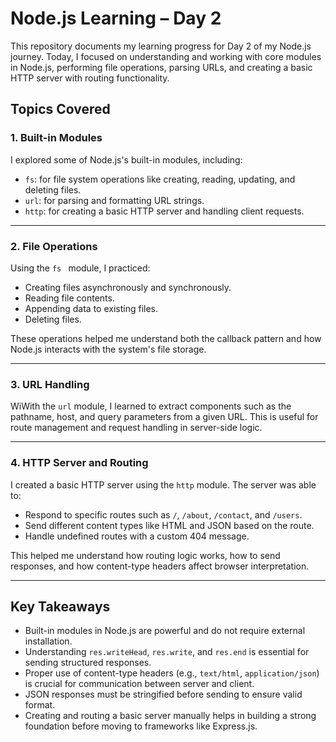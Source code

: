 # Node.js Learning – Day 2



This repository documents my learning progress for Day 2 of my Node.js journey. Today, I focused on understanding and working with core modules in Node.js, performing file operations, parsing URLs, and creating a basic HTTP server with routing functionality.



## Topics Covered

### 1. Built-in Modules

I explored some of Node.js's built-in modules, including:

- `fs`: for file system operations like creating, reading, updating, and deleting files.
- `url`: for parsing and formatting URL strings.
- `http`: for creating a basic HTTP server and handling client requests.

---

### 2. File Operations

Using the `fs ` module, I practiced:

- Creating files asynchronously and synchronously.
- Reading file contents.
- Appending data to existing files.
- Deleting files.

These operations helped me understand both the callback pattern and how Node.js interacts with the system's file storage.

---

### 3. URL Handling

WiWith the `url` module, I learned to extract components such as the pathname, host, and query parameters from a given URL. This is useful for route management and request handling in server-side logic.

---

### 4. HTTP Server and Routing

I created a basic HTTP server using the `http` module. The server was able to:

- Respond to specific routes such as `/`, `/about`, `/contact`, and `/users`.
- Send different content types like HTML and JSON based on the route.
- Handle undefined routes with a custom 404 message.

This helped me understand how routing logic works, how to send responses, and how content-type headers affect browser interpretation.

---

## Key Takeaways

- Built-in modules in Node.js are powerful and do not require external installation.
- Understanding `res.writeHead`, `res.write`, and `res.end` is essential for sending structured responses.
- Proper use of content-type headers (e.g., `text/html`, `application/json`) is crucial for communication between server and client.
- JSON responses must be stringified before sending to ensure valid format.
- Creating and routing a basic server manually helps in building a strong foundation before moving to frameworks like Express.js.


















